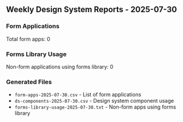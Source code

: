 ## Weekly Design System Reports - 2025-07-30

### Form Applications
Total form apps: 0

### Forms Library Usage
Non-form applications using forms library: 0

### Generated Files
- `form-apps-2025-07-30.csv` - List of form applications
- `ds-components-2025-07-30.csv` - Design system component usage
- `forms-library-usage-2025-07-30.txt` - Non-form apps using forms library
